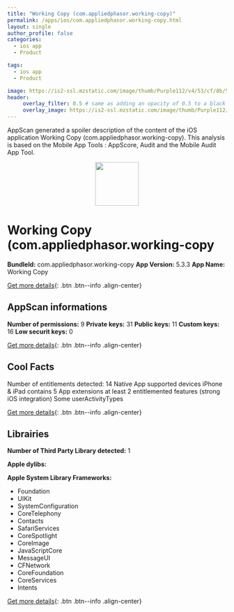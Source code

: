 ```yaml
---
title: "Working Copy (com.appliedphasor.working-copy)"
permalink: /apps/ios/com.appliedphasor.working-copy.html
layout: single
author_profile: false
categories: 
  - ios app 
  - Product 

tags: 
  - ios app 
  - Product 

image: https://is2-ssl.mzstatic.com/image/thumb/Purple112/v4/53/cf/8b/53cf8b59-9d14-cbfe-cbea-e67a5a7fa63a/Regular-Icon-0-1x_U007emarketing-0-7-0-85-220.png/512x512bb.jpg
header: 
     overlay_filter: 0.5 # same as adding an opacity of 0.5 to a black background
     overlay_image: https://is2-ssl.mzstatic.com/image/thumb/Purple112/v4/53/cf/8b/53cf8b59-9d14-cbfe-cbea-e67a5a7fa63a/Regular-Icon-0-1x_U007emarketing-0-7-0-85-220.png/512x512bb.jpg
---
```

AppScan generated a spoiler description of the content of the iOS application Working Copy (com.appliedphasor.working-copy). This analysis is based on the Mobile App Tools : AppScore, Audit and the Mobile Audit App Tool.

  
  
<div style="text-align: center;"><img src="https://is2-ssl.mzstatic.com/image/thumb/Purple112/v4/53/cf/8b/53cf8b59-9d14-cbfe-cbea-e67a5a7fa63a/Regular-Icon-0-1x_U007emarketing-0-7-0-85-220.png/512x512bb.jpg" width="100" height="100"></div>  
  
# Working Copy (com.appliedphasor.working-copy

**BundleId:** com.appliedphasor.working-copy
**App Version:** 5.3.3
**App Name:** Working Copy


[Get more details](/pricing.html){: .btn .btn--info .align-center}  
  
## AppScan informations 

**Number of permissions:** 9
**Private keys:** 31
**Public keys:** 11
**Custom keys:** 16
**Low securit keys:** 0
  
[Get more details](/pricing.html){: .btn .btn--info .align-center}

## Cool Facts

Number of entitlements detected: 14
Native App
supported devices iPhone & iPad
contains 5 App extensions
at least 2 entitlemented features (strong iOS integration)
Some userActivityTypes
  
[Get more details](/pricing.html){: .btn .btn--info .align-center}

## Librairies 
**Number of Third Party Library detected:** 1

**Apple dylibs:**


**Apple System Library Frameworks:**
- Foundation
- UIKit
- SystemConfiguration
- CoreTelephony
- Contacts
- SafariServices
- CoreSpotlight
- CoreImage
- JavaScriptCore
- MessageUI
- CFNetwork
- CoreFoundation
- CoreServices
- Intents


  
[Get more details](/pricing.html){: .btn .btn--info .align-center}

